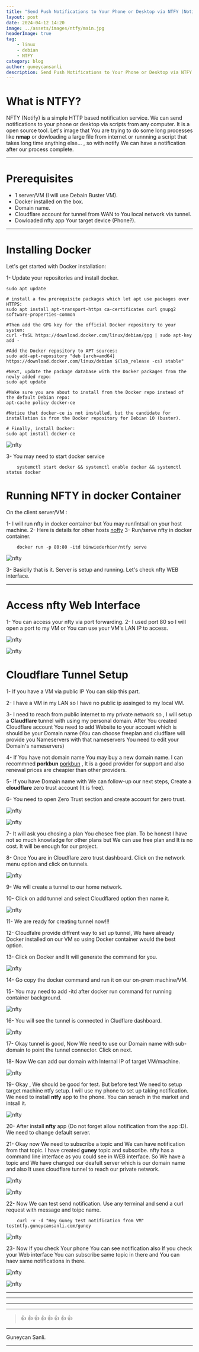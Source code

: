 ```yaml
---
title: "Send Push Notifications to Your Phone or Desktop via NTFY (Notify)"
layout: post
date: 2024-04-12 14:20
image: ../assets/images/ntfy/main.jpg
headerImage: true
tag:
    - linux
    - debian
    - NTFY
category: blog
author: guneycansanli
description: Send Push Notifications to Your Phone or Desktop via NTFY
---
```


# What is NTFY?

NFTY (Notify) is a simple HTTP based notification service. We can send notifications to your phone or desktop via scripts from any computer. It is a open source tool. Let's image that You are trying to do some long processes like **nmap** or dowloading a large file from internet or runnning a script that takes long time anything else... , so with notify We can have a notification after our process complete.

---

# Prerequisites

-   1 server/VM (I will use Debain Buster VM).
-   Docker installed on the box.
-   Domain name.
-   Cloudflare account for tunnel from WAN to You local network via tunnel.
-   Dowloaded nfty app Your target device (Phone?).

---

# Installing Docker

Let's get started with Docker installation:

1- Update your repositories and install docker.

```
sudo apt update

# install a few prerequisite packages which let apt use packages over HTTPS:
sudo apt install apt-transport-https ca-certificates curl gnupg2 software-properties-common

#Then add the GPG key for the official Docker repository to your system:
curl -fsSL https://download.docker.com/linux/debian/gpg | sudo apt-key add -

#Add the Docker repository to APT sources:
sudo add-apt-repository "deb [arch=amd64] https://download.docker.com/linux/debian $(lsb_release -cs) stable"

#Next, update the package database with the Docker packages from the newly added repo:
sudo apt update

#Make sure you are about to install from the Docker repo instead of the default Debian repo:
apt-cache policy docker-ce

#Notice that docker-ce is not installed, but the candidate for installation is from the Docker repository for Debian 10 (buster).

# Finally, install Docker:
sudo apt install docker-ce
```

![nfty][1]

3- You may need to start docker service

```
    systemctl start docker && systemctl enable docker && systemctl status docker
```

# Running NFTY in docker Container

On the client server/VM :

1- I will run nfty in docker container but You may run/intsall on your host machine.
2- Here is details for other hosts [nofty](https://docs.ntfy.sh/install/)
3- Run/serve nfty in docker container.

```
    docker run -p 80:80 -itd binwiederhier/ntfy serve
```

![nfty][2]

3- Basiclly that is it. Server is setup and running. Let's check nfty WEB interface.

---

# Access nfty Web Interface

1- You can access your nfty via port forwarding.
2- I used port 80 so I will open a port to my VM or You can use your VM's LAN IP to access.

![nfty][3]

![nfty][4]

# Cloudflare Tunnel Setup

1- If you have a VM via public IP You can skip this part.

2- I have a VM in my LAN so I have no public ip assinged to my local VM.

3- I need to reach from public internet to my private network so , I will setup a **Claudflare** tunnel with using my personal domain. After You created Cloudflare account You need to add Website to your account which is should be your Domain name (You can choose freeplan and cludflare will provide you Nameservers with that nameservers You need to edit your Domain's nameservers)

4- If You have not domain name You may buy a new domain name. I can recommned **porkbun** [porkbun](https://porkbun.com/) , It is a good provider for support and also renewal prices are cheapier than other providers.

5- If you have Domain name with We can follow-up our next steps, Create a **cloudflare** zero trust account (It is free).

6- You need to open Zero Trust section and create account for zero trust.

![nfty][5]

![nfty][6]

7- It will ask you chosing a plan You chosee free plan. To be honest I have not so much knowladge for other plans but We can use free plan and It is no cost. It will be enough for our project.

8- Once You are in Cloudflare zero trust dashboard. Click on the network menu option and click on tunnels.

![nfty][7]

9- We will create a tunnel to our home network.

10- Click on add tunnel and select Cloudflared option then name it.

![nfty][8]

11- We are ready for creating tunnel now!!!

12- Cloudfalre provide diffrent way to set up tunnel, We have already Docker installed on our VM so using Docker container would the best option.

13- Click on Docker and It will generate the command for you.

![nfty][9]

14- Go copy the docker command and run it on our on-prem machine/VM.

15- You may need to add -itd after docker run command for running container background.

![nfty][10]

16- You will see the tunnel is connected in Cludflare dashboard.

![nfty][11]

17- Okay tunnel is good, Now We need to use our Domain name with sub-domain to point the tunnel connector. Click on next.

18- Now We can add our domain with Internal IP of target VM/machine.

![nfty][12]

19- Okay , We should be good for test. But before test We need to setup target machine ntfy setup. I will use my phone to set up taking notification. We need to install **ntfy** app to the phone. You can serach in the market and intsall it.

![nfty][13]

20- After install **nfty** app (Do not forget allow notification from the app :D). We need to change default server.


21- Okay now We need to subscribe a topic and We can have notification from that topic. I have created **guney** topic and subscribe. nfty has a command line interface as you could see in WEB interface. So We have a topic and We have changed our deafult server which is our domain name and also It uses cloudflare tunnel to reach our private network.

![nfty][14]

![nfty][15]

22- Now We can test send notification. Use any terminal and send a curl request with message and toipc name.

```
    curl -v -d "Hey Guney test notification from VM" testntfy.guneycansanli.com/guney
```
![nfty][16]

23- Now If you check Your phone You can see notification also If you check your Web interface You can subscribe same topic in there and You can haev same notifications in there. 

![nfty][17]

![nfty][18]


---

---

---

---

> :+1: :+1: :+1: :+1: :+1: :+1: :+1: :+1:

---

Guneycan Sanli.

---

[1]: ../assets/images/ntfy/notfy1-1.jpg
[2]: ../assets/images/ntfy/notfy2.jpg
[3]: ../assets/images/ntfy/notfy3.jpg
[4]: ../assets/images/ntfy/notfy4.jpg
[5]: ../assets/images/ntfy/notfy5.jpg
[6]: ../assets/images/ntfy/notfy6.jpg
[7]: ../assets/images/ntfy/notfy7.jpg
[8]: ../assets/images/ntfy/notfy8.jpg
[9]: ../assets/images/ntfy/notfy10.jpg
[10]: ../assets/images/ntfy/notfy11.jpg
[11]: ../assets/images/ntfy/notfy12.jpg
[12]: ../assets/images/ntfy/notfy13.jpg
[13]: ../assets/images/ntfy/notfy14.jpg
[14]: ../assets/images/ntfy/15.jpg
[15]: ../assets/images/ntfy/notfy15.jpg
[16]: ../assets/images/ntfy/notfy16.jpg
[17]: ../assets/images/ntfy/notfy17.jpg
[18]: ../assets/images/ntfy/notfy18.jpg

```

```
